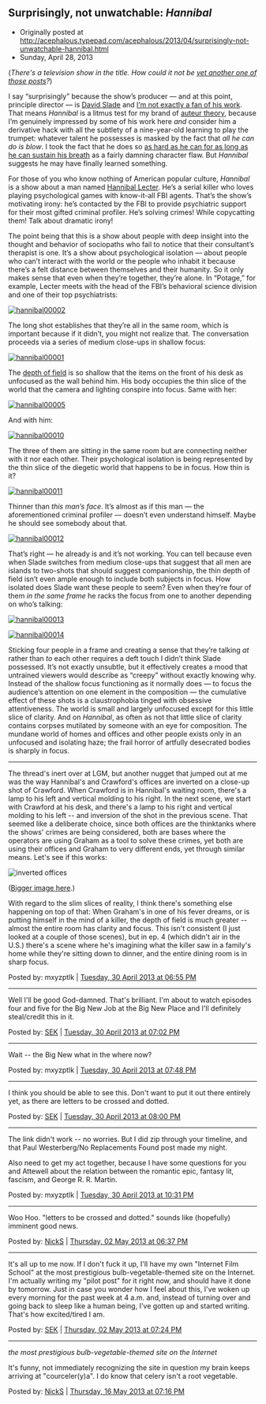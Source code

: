 ## Surprisingly, not unwatchable: <em>Hannibal</em>

 * Originally posted at http://acephalous.typepad.com/acephalous/2013/04/surprisingly-not-unwatchable-hannibal.html
 * Sunday, April 28, 2013

(_There's a television show in the title. How could it not be [yet another one of those posts](http://acephalous.typepad.com/acephalous/2012/02/scott-eric-kaufmans-visual-rhetoric-compendium-as-of-11282011.html)?_)

I say “surprisingly” because the show’s producer — and at this point, principle director — is [David Slade](http://www.imdb.com/name/nm1720541/) and [I’m not exactly a fan of his work](http://acephalous.typepad.com/acephalous/2011/03/how-to-ruin-thirty-days-in-a-night.html). That means _Hannibal_ is a litmus test for my brand of [auteur theory](http://en.wikipedia.org/wiki/Auteur_theory), because I’m genuinely impressed by some of his work here _and_ consider him a derivative hack with all the subtlety of a nine-year-old learning to play the trumpet: whatever talent he possesses is masked by the fact that _all he can do is blow_. I took the fact that he does so [as hard as he can for as long as he can sustain his breath](http://www.amazon.com/exec/obidos/ASIN/B001UV4XFG/diesekoschmar-20) as a fairly damning character flaw. But _Hannibal_ suggests he may have finally learned something.

For those of you who know nothing of American popular culture, _Hannibal_ is a show about a man named [Hannibal Lecter](http://en.wikipedia.org/wiki/Hannibal\_Lecter). He’s a serial killer who loves playing psychological games with know-it-all FBI agents. That’s the show’s motivating irony: he’s contacted by the FBI to provide psychiatric support for their most gifted criminal profiler. He’s solving crimes! While copycatting them! Talk about dramatic irony! 

The point being that this is a show about people with deep insight into the thought and behavior of sociopaths who fail to notice that their consultant’s therapist is one. It’s a show about psychological isolation — about people who can’t interact with the world or the people who inhabit it because there’s a felt distance between themselves and their humanity. So it only makes sense that even when they’re together, they’re alone. In “Potage,” for example, Lecter meets with the head of the FBI’s behavioral science division and one of their top 
psychiatrists:

[![hannibal00002](../../images/acephalous/hannibal00002.png "hannibal00002")](http://www.lawyersgunsmoneyblog.com/wp-content/uploads/2013/04/hannibal00002.png)

The long shot establishes that they’re all in the same room, which is important because if it didn’t, you might not realize that. The conversation proceeds via a series of medium close-ups in shallow focus:

[![hannibal00001](../../images/acephalous/hannibal00001.png "hannibal00001")](http://www.lawyersgunsmoneyblog.com/wp-content/uploads/2013/04/hannibal00001.png)

The [depth of field](http://classes.yale.edu/film-analysis/htmfiles/cinematography.htm#38662) is so shallow that the items on the front of his desk as unfocused as the wall behind him. His body occupies the thin slice of the world that the camera and lighting conspire into focus. Same with her:

[![hannibal00005](../../images/acephalous/hannibal00005.png "hannibal00005")](http://www.lawyersgunsmoneyblog.com/wp-content/uploads/2013/04/hannibal00005.png)

And with him:

[![hannibal00010](../../images/acephalous/hannibal00010.png "hannibal00010")](http://www.lawyersgunsmoneyblog.com/wp-content/uploads/2013/04/hannibal00010.png)

The three of them are sitting in the same room but are connecting neither with it nor each other. Their psychological isolation is being represented by the thin slice of the diegetic world that happens to be in focus. How thin is it?

[![hannibal00011](../../images/acephalous/hannibal00011.png "hannibal00011")](http://www.lawyersgunsmoneyblog.com/wp-content/uploads/2013/04/hannibal00011.png)

Thinner than _this man’s face_. It’s almost as if this man — the aforementioned criminal profiler — doesn’t even understand himself.  Maybe he should see somebody about that.

[![hannibal00012](../../images/acephalous/hannibal00012.png "hannibal00012")](http://www.lawyersgunsmoneyblog.com/wp-content/uploads/2013/04/hannibal00012.png)

That’s right — he already is and it’s not working. You can tell because even when Slade switches from medium close-ups that suggest that all men are islands to two-shots that should suggest companionship, the thin depth of field isn’t even ample enough to include both subjects in focus. How isolated does Slade want these people to seem? Even when they’re four of them _in the same frame_ he racks the focus from one to another depending on who’s talking:

[![hannibal00013](../../images/acephalous/hannibal00013.png "hannibal00013")](http://www.lawyersgunsmoneyblog.com/wp-content/uploads/2013/04/hannibal00013.png)

[![hannibal00014](../../images/acephalous/hannibal00014.png "hannibal00014")](http://www.lawyersgunsmoneyblog.com/wp-content/uploads/2013/04/hannibal00014.png)

Sticking four people in a frame and creating a sense that they’re talking _at_ rather than _to_ each other requires a deft touch I didn’t think Slade possessed. It’s not exactly unsubtle, but it effectively creates a mood that untrained viewers would describe as “creepy” without exactly knowing why. Instead of the shallow focus functioning as it normally does — to focus the audience’s attention on one element in the composition — the cumulative effect of these shots is a claustrophobia tinged with obsessive attentiveness. The world is small and largely unfocused except for this little slice of clarity. And on _Hannibal_, as often as not that little slice of clarity contains corpses mutilated by someone with an eye for composition. The mundane world of homes and offices and other people exists only in an unfocused and isolating haze; the frail horror of artfully desecrated bodies is sharply in focus.

* * *

The thread's inert over at LGM, but another nugget that jumped out at me was the way Hannibal's and Crawford's offices are inverted on a close-up shot of Crawford. When Crawford is in Hannibal's waiting room, there's a lamp to his left and vertical molding to his right. In the next scene, we start with Crawford at his desk, and there's a lamp to his right and vertical molding to his left -- and inversion of the shot in the previous scene. That seemed like a deliberate choice, since both offices are the thinktanks where the shows' crimes are being considered, both are bases where the operators are using Graham as a tool to solve these crimes, yet both are using their offices and Graham to very different ends, yet through similar means. Let's see if this works:

![inverted offices](../../images/acephalous/hannibal_office_inversions.png)

([Bigger image here](http://s21.postimg.org/ibekj6h1j/hannibal_office_inversions.png).)

With regard to the slim slices of reality, I think there's something else happening on top of that: When Graham's in one of his fever dreams, or is putting himself in the mind of a killer, the depth of field is much greater -- almost the entire room has clarity and focus. This isn't consistent (I just looked at a couple of those scenes), but in ep. 4 (which didn't air in the U.S.) there's a scene where he's imagining what the killer saw in a family's home while they're sitting down to dinner, and the entire dining room is in sharp focus.

Posted by: mxyzptlk | [Tuesday, 30 April 2013 at 06:55 PM](http://acephalous.typepad.com/acephalous/2013/04/surprisingly-not-unwatchable-hannibal.html?cid=6a00d8341c2df453ef017eeab6f3eb970d#comment-6a00d8341c2df453ef017eeab6f3eb970d)

* * *

Well I'll be good God-damned. That's brilliant. I'm about to watch episodes four and five for the Big New Job at the Big New Place and I'll definitely steal/credit this in it. 

Posted by: [SEK](http://acephalous.typepad.com/) | [Tuesday, 30 April 2013 at 07:02 PM](http://acephalous.typepad.com/acephalous/2013/04/surprisingly-not-unwatchable-hannibal.html?cid=6a00d8341c2df453ef017eeab6feb6970d#comment-6a00d8341c2df453ef017eeab6feb6970d)

* * *

Wait -- the Big New what in the where now?

Posted by: mxyzptlk | [Tuesday, 30 April 2013 at 07:48 PM](http://acephalous.typepad.com/acephalous/2013/04/surprisingly-not-unwatchable-hannibal.html?cid=6a00d8341c2df453ef01901bb9bb2e970b#comment-6a00d8341c2df453ef01901bb9bb2e970b)

* * *

I think you should be able to see this. Don't want to put it out there entirely yet, as there are letters to be crossed and dotted.

Posted by: [SEK](http://acephalous.typepad.com/) | [Tuesday, 30 April 2013 at 08:00 PM](http://acephalous.typepad.com/acephalous/2013/04/surprisingly-not-unwatchable-hannibal.html?cid=6a00d8341c2df453ef01901bb9cbb9970b#comment-6a00d8341c2df453ef01901bb9cbb9970b)

* * *

The link didn't work -- no worries. But I did zip through your timeline, and that Paul Westerberg/No Replacements Found post made my night. 

Also need to get my act together, because I have some questions for you and Attewell about the relation between the romantic epic, fantasy lit, fascism, and George R. R. Martin.  

Posted by: mxyzptlk | [Tuesday, 30 April 2013 at 10:31 PM](http://acephalous.typepad.com/acephalous/2013/04/surprisingly-not-unwatchable-hannibal.html?cid=6a00d8341c2df453ef01901bba8071970b#comment-6a00d8341c2df453ef01901bba8071970b)

* * *

Woo Hoo. "letters to be crossed and dotted." sounds like (hopefully) imminent good news.

Posted by: [NickS](http://www.beforeyoulisten.com) | [Thursday, 02 May 2013 at 06:37 PM](http://acephalous.typepad.com/acephalous/2013/04/surprisingly-not-unwatchable-hannibal.html?cid=6a00d8341c2df453ef017eeac67082970d#comment-6a00d8341c2df453ef017eeac67082970d)

* * *

It's all up to me now. If I don't fuck it up, I'll have my own "Internet Film School" at the most prestigious bulb-vegetable-themed site on the Internet. I'm actually writing my "pilot post" for it right now, and should have it done by tomorrow. Just in case you wonder how I feel about this, I've woken up every morning for the past week at 4 a.m. and, instead of turning over and going back to sleep like a human being, I've gotten up and started writing. That's how excited/tired I am.

Posted by: [SEK](http://acephalous.typepad.com/) | [Thursday, 02 May 2013 at 07:24 PM](http://acephalous.typepad.com/acephalous/2013/04/surprisingly-not-unwatchable-hannibal.html?cid=6a00d8341c2df453ef017eeac6a943970d#comment-6a00d8341c2df453ef017eeac6a943970d)

* * *

_the most prestigious bulb-vegetable-themed site on the Internet_

It's funny, not immediately recognizing the site in question my brain keeps arriving at "courceler(y)a". I do know that celery isn't a root vegetable.

Posted by: [NickS](http://www.beforeyoulisten.com) | [Thursday, 16 May 2013 at 07:16 PM](http://acephalous.typepad.com/acephalous/2013/04/surprisingly-not-unwatchable-hannibal.html?cid=6a00d8341c2df453ef019102394d9e970c#comment-6a00d8341c2df453ef019102394d9e970c)

